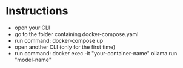 # Instructions


- open your CLI
- go to the folder containing docker-compose.yaml
- run command: docker-compose up
- open another CLI (only for the first time)
- run command: docker exec -it "your-container-name" ollama run "model-name"